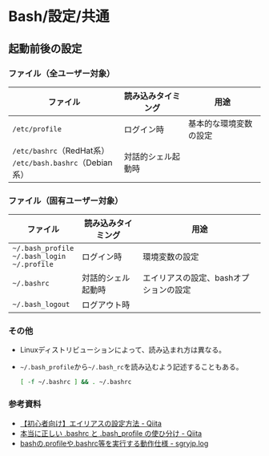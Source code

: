 # Bash/設定/共通

## 起動前後の設定

### ファイル（全ユーザー対象）

| ファイル                                                    | 読み込みタイミング | 用途                   |
| ----------------------------------------------------------- | ------------------ | ---------------------- |
| `/etc/profile`                                              | ログイン時         | 基本的な環境変数の設定 |
| `/etc/bashrc`（RedHat系）<br>`/etc/bash.bashrc`（Debian系） | 対話的シェル起動時 |                        |

### ファイル（固有ユーザー対象）

| ファイル                                             | 読み込みタイミング | 用途                                   |
| ---------------------------------------------------- | ------------------ | -------------------------------------- |
| `~/.bash_profile`<br>`~/.bash_login`<br>`~/.profile` | ログイン時         | 環境変数の設定                         |
| `~/.bashrc`                                          | 対話的シェル起動時 | エイリアスの設定、bashオプションの設定 |
| `~/.bash_logout`                                     | ログアウト時       |                                        |

### その他

- Linuxディストリビューションによって、読み込まれ方は異なる。

- `~/.bash_profile`から`~/.bash_rc`を読み込むよう記述することもある。

  ```bash
  [ -f ~/.bashrc ] && . ~/.bashrc
  ```

### 参考資料

- [【初心者向け】エイリアスの設定方法 - Qiita](https://qiita.com/yutat93/items/b5bb9c0366f21bcbea62)
- [本当に正しい .bashrc と .bash_profile の使ひ分け - Qiita](https://qiita.com/magicant/items/d3bb7ea1192e63fba850)
- [bashの.profileや.bashrc等を実行する動作仕様 - sgryjp.log](https://blog.sgry.jp/entry/2019/11/09/232927)
